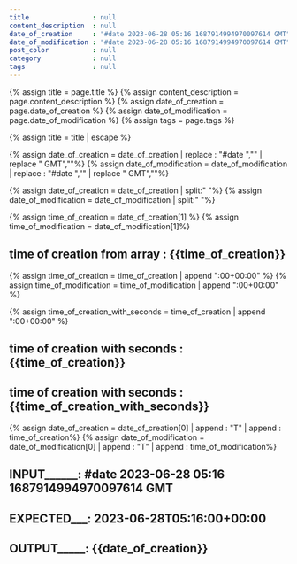 ```yaml
---
title                : null
content_description  : null
date_of_creation     : "#date 2023-06-28 05:16 1687914994970097614 GMT"
date_of_modification : "#date 2023-06-28 05:16 1687914994970097614 GMT"
post_color           : null
category             : null
tags                 : null
---
```


<!-- BEGIN LIQUID -->

<!-- DECLARATION -->

{% assign title                = page.title %}
{% assign content_description  = page.content_description %}
{% assign date_of_creation     = page.date_of_creation %}
{% assign date_of_modification = page.date_of_modification %}
{% assign tags                 = page.tags %}

<!-- PROCESSING
 -->

{% assign title                = title | escape %}

<!-- PROCESSING > DATE
 -->

<!-- input                        = "#date 2023-06-28 05:16 1687914994970097614 GMT"
     output                       =       "2023-06-28T05:16:00+00:00"

-->

<!-- removing "#date " and " GMT"
                                 => "2023-06-28 05:16 1687914994970097614"
-->
{% assign date_of_creation       =  date_of_creation     | replace : "#date ","" | replace " GMT",""%}
{% assign date_of_modification   =  date_of_modification | replace : "#date ","" | replace " GMT",""%}

<!-- split date in array
                                => "[2023-06-28, 05:16, 1687914994970097614]"
-->
{% assign date_of_creation      =  date_of_creation     | split:" "%}
{% assign date_of_modification  =  date_of_modification | split:" "%}

<!-- getting time
                                => 05:16
-->

{% assign time_of_creation      =  date_of_creation[1]    %}
{% assign time_of_modification  =  date_of_modification[1]%}

## time of creation from array : {{time_of_creation}}

<!-- hour with seconds and Time difference
I won't calculate the seconds ... for now ?
                               => "05:16:00+00:00"
-->

{% assign time_of_creation     =  time_of_creation     | append ":00+00:00" %}
{% assign time_of_modification =  time_of_modification | append ":00+00:00" %}

{% assign time_of_creation_with_seconds  =  time_of_creation     | append ":00+00:00" %}

## time of creation with seconds : {{time_of_creation}}
## time of creation with seconds : {{time_of_creation_with_seconds}}

<!-- adding 'T' and hour to date
                               => "2023-06-28T05:16:00+00:00"
                      reference   "2023-06-28T05:16:00+00:00"
-->
<!--                               2023-06-28                          T             05:16:00+00:00
-->
{% assign date_of_creation      =  date_of_creation[0]     | append : "T" | append : time_of_creation%}
{% assign date_of_modification  =  date_of_modification[0] | append : "T" | append : time_of_modification%}

<!-- END LIQUID -->
## INPUT______: #date 2023-06-28 05:16 1687914994970097614 GMT
## EXPECTED___: 2023-06-28T05:16:00+00:00
## OUTPUT_____: {{date_of_creation}}
